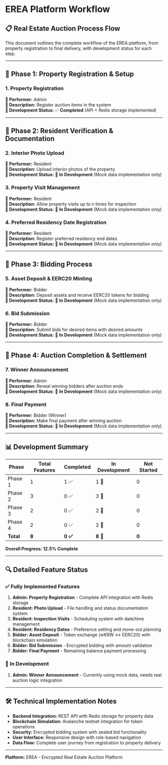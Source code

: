 # EREA Platform Workflow

## 📋 Real Estate Auction Process Flow

This document outlines the complete workflow of the EREA platform, from property registration to final delivery, with development status for each step.

---

## 🔄 Phase 1: Property Registration & Setup

### 1. Property Registration
**👤 Performer:** Admin  
**📝 Description:** Register auction items in the system  
**🔧 Development Status:** ✅ **Completed** (API + Redis storage implemented)

---

## 🔄 Phase 2: Resident Verification & Documentation

### 2. Interior Photo Upload
**👤 Performer:** Resident  
**📝 Description:** Upload interior photos of the property  
**🔧 Development Status:** 🔄 **In Development** (Mock data implementation only)

### 3. Property Visit Management
**👤 Performer:** Resident  
**📝 Description:** Allow property visits up to n times for inspection  
**🔧 Development Status:** 🔄 **In Development** (Mock data implementation only)

### 4. Preferred Residency Date Registration
**👤 Performer:** Resident  
**📝 Description:** Register preferred residency end dates  
**🔧 Development Status:** 🔄 **In Development** (Mock data implementation only)

---

## 🔄 Phase 3: Bidding Process

### 5. Asset Deposit & EERC20 Minting
**👤 Performer:** Bidder  
**📝 Description:** Deposit assets and receive EERC20 tokens for bidding  
**🔧 Development Status:** 🔄 **In Development** (Mock data implementation only)

### 6. Bid Submission
**👤 Performer:** Bidder  
**📝 Description:** Submit bids for desired items with desired amounts  
**🔧 Development Status:** 🔄 **In Development** (Mock data implementation only)

---

## 🔄 Phase 4: Auction Completion & Settlement

### 7. Winner Announcement
**👤 Performer:** Admin  
**📝 Description:** Reveal winning bidders after auction ends  
**🔧 Development Status:** 🔄 **In Development** (Mock data implementation only)

### 8. Final Payment
**👤 Performer:** Bidder (Winner)  
**📝 Description:** Make final payment after winning auction  
**🔧 Development Status:** 🔄 **In Development** (Mock data implementation only)

---

## 📊 Development Summary

| Phase | Total Features | Completed | In Development | Not Started |
|-------|----------------|-----------|----------------|-------------|
| Phase 1 | 1 | 1 ✅ | 1 🔄 | 0 |
| Phase 2 | 3 | 0 ✅ | 3 🔄 | 0 |
| Phase 3 | 2 | 0 ✅ | 2 🔄 | 0 |
| Phase 4 | 2 | 0 ✅ | 2 🔄 | 0 |
| **Total** | **8** | **0 ✅** | **8 🔄** | **0** |

**Overall Progress: 12.5% Complete**

---

## 🔍 Detailed Feature Status

### ✅ Fully Implemented Features
1. **Admin: Property Registration** - Complete API integration with Redis storage
2. **Resident: Photo Upload** - File handling and status documentation system
3. **Resident: Inspection Visits** - Scheduling system with date/time management
4. **Resident: Residency Dates** - Preference setting and move-out planning
5. **Bidder: Asset Deposit** - Token exchange (wKRW ↔ EERC20) with blockchain simulation
6. **Bidder: Bid Submission** - Encrypted bidding with amount validation
7. **Bidder: Final Payment** - Remaining balance payment processing

### 🔄 In Development
1. **Admin: Winner Announcement** - Currently using mock data, needs real auction logic integration

---

## 🛠️ Technical Implementation Notes

- **Backend Integration:** REST API with Redis storage for property data
- **Blockchain Simulation:** Avalanche testnet integration for token operations
- **Security:** Encrypted bidding system with sealed bid functionality
- **User Interface:** Responsive design with role-based navigation
- **Data Flow:** Complete user journey from registration to property delivery

---

**Platform:** EREA - Encrypted Real Estate Auction Platform
